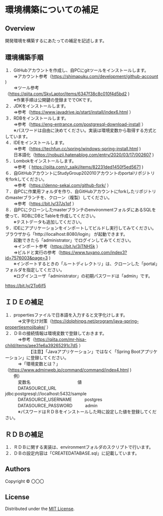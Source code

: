 環境構築についての補足
======================

## Overview  
開発環境を構築するにあたっての補足を記述します。

環境構築手順
-------
１．GitHubアカウントを作成し、自PCにgitツールをインストールします。  
　　⇒アカウント参考（https://shimapuku.com/development/github-account )  
　　⇒ツール参考（https://qiita.com/SkyLaptor/items/6347f38c8c010f4d5bd2  )  
　　※作業手順は公開鍵の登録まででOKです。  
２．JDKをインストールします。  
　　⇒参考（https://www.javadrive.jp/start/install/index6.html ）  
３．RDBをインストールします。  
　　⇒参考（https://eng-entrance.com/postgresql-download-install ）  
  　　※パスワードは自由に決めてください。実装は環境変数から取得する方式としています。  
４．IDEをインストールします。  
　　⇒参考（https://techfun.cc/spring/windows-spring-install.html  )  
  　　日本語化（https://nobuzii.hatenablog.com/entry/2020/03/17/002607 )  
５．Lombokをインストールします。  
　　⇒参考（ https://qiita.com/r_saiki/items/82231ded1450f5ed5671 )  
６．自GitHubアカウントにStudyGroup202010アカウントのportalリポジトリをforkしてください。  
　　⇒参考（https://denno-sekai.com/github-fork/ ）  
７．自PCに作業用フォルダを作り、自GitHubアカウントにforkしたリポジトリのmasterブランチを、クローン（複製）してください。  
　　⇒参考（https://bit.ly/37Js1qf ）  
８．自PCにクローンしたmasterブランチのenvironmentフォルダにあるSQLを使って、RDBにDBとTableを作成してください。  
　　※テストデータも追加してください。  
９．IDEにアプリケーションをインポートしてビルドし実行してみてください。ブラウザから「http://localhost:8080/login」 が起動できます。  
　　起動できたら「administrator」でログインしてみてください。  
　　⇒インポート参考（https://bit.ly/3iTNHSk ）  
　　⇒ビルドと実行の参考（https://www.tuyano.com/index3?id=7576003&page=3 )  
　　※インポートするときの「ルートディレクトリ」は、クローンした「portal」フォルダを指定してください。  
　　※ログインユーザ「administrator」の初期パスワードは「admin」です。  
  
  
https://bit.ly/2To6if5


ＩＤＥの補足
-------
１．propertiesファイルで日本語を入力すると文字化けします。  
　　　⇒文字化け対策（https://dolphinpg.net/program/java-spring-propertiesmojibake/ ）  
２．ＤＢの接続情報は環境変数で登録しておきます。  
　　　⇒参考（https://qiita.com/mr-hisa-child/items/aee31e6a39265291c7d5 ）  
　　　　　　【注意】「Javaアプリケーション」ではなく「Spring Bootアプリケーション」に登録してください。  
　　　⇒「環境変数とは？」　（https://www.adminweb.jp/command/command/index4.html )  
　　例）  
　　　変数名　　　　　　　　　　　値  
　　　DATASOURCE_URL　　　　　　 jdbc:postgresql://localhost:5432/sample  
　　　DATASOURCE_USERNAME　　　postgres  
　　　DATASOURCE_PASSWORD　　　admin  
　　　※パスワードはＲＤＢをインストールした時に設定した値を登録してください。  

ＲＤＢの補足
-------
１．ＲＤＢに関する実装は、environmentフォルダのスクリプトで行います。  
２．ＤＢの設定内容は「CREATEDATABASE.sql」に記載しています。  


Authors
----------
Copyright &copy; 〇〇〇
  
License
----------
Distributed under the [MIT License][mit].
 
[MIT]: http://www.opensource.org/licenses/mit-license.php
